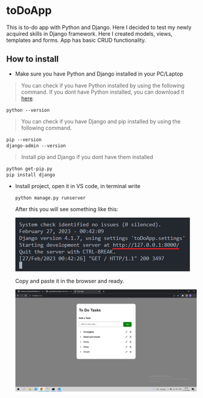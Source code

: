 # toDoApp
This is to-do app with Python and Django. Here I decided to test my newly acquired skills in Django framework. Here I created models, views, templates and forms. App has basic CRUD functionality.


## How to install

* Make sure you have Python and Django installed in your PC/Laptop
 > You can check if you have Python installed by using the following command. If you dont have Python installed, you can download it [here](https://www.python.org/downloads/).
  ```
  python --version
  ```
 > You can check if you have Django and pip installed by using the following command.
  ```
  pip --version
  django-admin --version
  ```
 
 > Install pip and Django if you dont have them installed
  ```
  python get-pip.py
  pip install django
  ```
* Install project, open it in VS code, in terminal write
  ```
  python manage.py runserver
  ```
  After this you will see something like this:
  
  ![alt text](https://github.com/parasat00/toDoApp/blob/main/image.png?raw=true)
  
  Copy and paste it in the browser and ready.
  
  ![alt text](https://github.com/parasat00/toDoApp/blob/main/BrowserView.png?raw=true)
